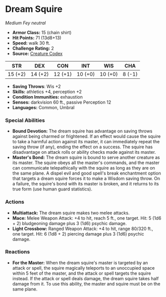 # Dream Squire

*Medium* *Fey* *neutral*

- **Armor Class:** 15 (chain shirt)
- **Hit Points:** 71 (13d8+13)
- **Speed:** walk 30 ft.
- **Challenge Rating:** 2
- **Source:** [Creature Codex](https://koboldpress.com/kpstore/product/creature-codex-for-5th-edition-dnd/)

| STR | DEX | CON | INT | WIS | CHA |
| --- | --- | --- | --- | --- | --- |
| 15 (+2) | 14 (+2) | 12 (+1) | 10 (+0) | 10 (+0) | 8 (-1) |

- **Saving Throws**: Wis +2
- **Skills:** athletics +4, perception +2
- **Condition Immunities:** exhaustion
- **Senses:** darkvision 60 ft., passive Perception 12
- **Languages:** Common, Umbral
### Special Abilities
- **Bound Devotion:** The dream squire has advantage on saving throws against being charmed or frightened. If an effect would cause the squire to take a harmful action against its master, it can immediately repeat the saving throw (if any), ending the effect on a success. The squire has disadvantage on attack rolls or ability checks made against its master.
- **Master's Bond:** The dream squire is bound to serve another creature as its master. The squire obeys all the master's commands, and the master can communicate telepathically with the squire as long as they are on the same plane.   A dispel evil and good spell's break enchantment option that targets a dream squire forces it to make a Wisdom saving throw. On a failure, the squire's bond with its master is broken, and it returns to its true form (use human guard statistics).
### Actions
- **Multiattack:** The dream squire makes two melee attacks.
- **Mace:** Melee Weapon Attack: +4 to hit, reach 5 ft., one target. Hit: 5 (1d6 + 2) bludgeoning damage plus 3 (1d6) psychic damage.
- **Light Crossbow:** Ranged Weapon Attack: +4 to hit, range 80/320 ft., one target. Hit: 6 (1d8 + 2) piercing damage plus 3 (1d6) psychic damage.
### Reactions
- **For the Master:** When the dream squire's master is targeted by an attack or spell, the squire magically teleports to an unoccupied space within 5 feet of the master, and the attack or spell targets the squire instead. If the attack or spell deals damage, the dream squire takes half damage from it. To use this ability, the master and squire must be on the same plane.
